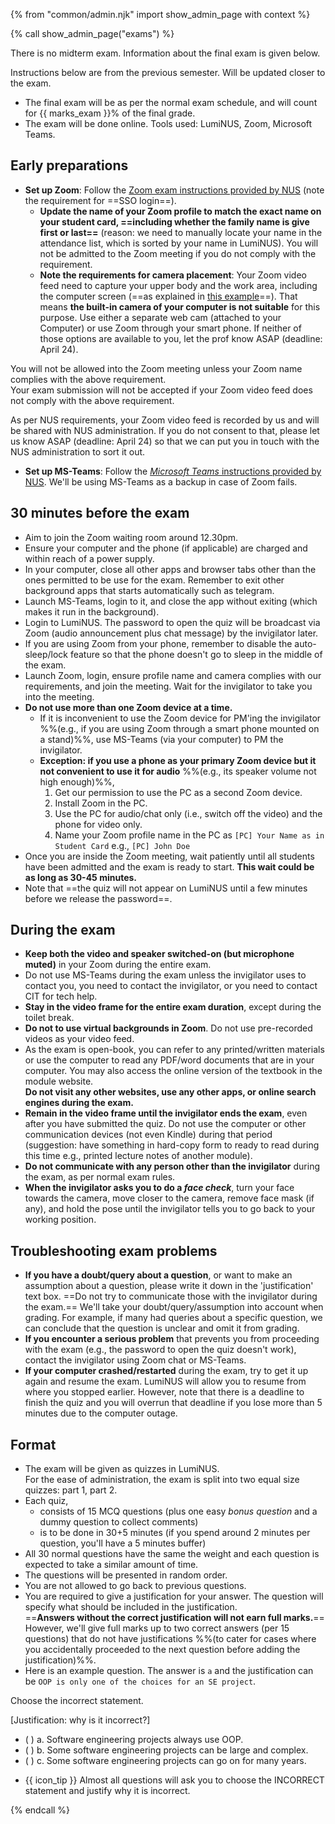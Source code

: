 {% from "common/admin.njk" import show_admin_page with context %}

{% call show_admin_page("exams") %}
<div id="main">


<p class="lead">There is no midterm exam. Information about the final exam is given below.</p>

<box type="important">

Instructions below are from the previous semester. Will be updated closer to the exam.
</box>


* The final exam will be as per the normal exam schedule, and will count for {{ marks_exam }}% of the final grade.
* The exam will be done online. Tools used: LumiNUS, Zoom, Microsoft Teams.

## Early preparations

* **Set up Zoom**: Follow the [Zoom exam instructions provided by NUS](https://wiki.nus.edu.sg/display/THES/Proctoring+with+Zoom) (note the requirement for ==SSO login==).
  * **Update the name of your Zoom profile to match the exact name on your student card, ==including whether the family name is give first or last==** (reason: we need to manually locate your name in the attendance list, which is sorted by your name in LumiNUS). You will not be admitted to the Zoom meeting if you do not comply with the requirement.
  * **Note the requirements for camera placement**: Your Zoom video feed need to capture your upper body and the work area, including the computer screen (==as explained in [this example](https://www.youtube.com/watch?v=BoeXRLfpYv4)==). That means **the built-in camera of your computer is not suitable** for this purpose. Use either a separate web cam (attached to your Computer) or use Zoom through your smart phone. If neither of those options are available to you, let the prof know ASAP (deadline: April 24).

<div class="indented-level2">

<box type="important">

You will not be allowed into the Zoom meeting unless your Zoom name complies with the above requirement.<br>
Your exam submission will not be accepted if your Zoom video feed does not comply with the above requirement.
</box>
<box type="warning">

As per NUS requirements, your Zoom video feed is recorded by us and will be shared with NUS administration. If you do not consent to that, please let us know ASAP (deadline: April 24) so that we can put you in touch with the NUS administration to sort it out.
</box>
</div>

* **Set up MS-Teams**: Follow the [_Microsoft Teams_ instructions provided by NUS](https://wiki.nus.edu.sg/display/THES/Before+exams+-+Install+and+log+in+to+Microsoft+Teams). We'll be using MS-Teams as a backup in case of Zoom fails.


## 30 minutes before the exam

* Aim to join the Zoom waiting room around 12.30pm.
* Ensure your computer and the phone (if applicable) are charged and within reach of a power supply.
* In your computer, close all other apps and browser tabs other than the ones permitted to be use for the exam. Remember to exit other background apps that starts automatically such as telegram.
* Launch MS-Teams, login to it, and close the app without exiting (which makes it run in the background).
* Login to LumiNUS. The password to open the quiz will be broadcast via Zoom (audio announcement plus chat message) by the invigilator later.
* If you are using Zoom from your phone, remember to disable the auto-sleep/lock feature so that the phone doesn't go to sleep in the middle of the exam.
* Launch Zoom, login, ensure profile name and camera complies with our requirements, and join the meeting. Wait for the invigilator to take you into the meeting.
* **Do not use more than one Zoom device at a time.**
  * If it is inconvenient to use the Zoom device for PM'ing the invigilator %%(e.g., if you are using Zoom through a smart phone mounted on a stand)%%, use MS-Teams (via your computer) to PM the invigilator.
  * **Exception: if you use a phone as your primary Zoom device but it not convenient to use it for audio** %%(e.g., its speaker volume not high enough)%%,<br>
    1. Get our permission to use the PC as a second Zoom device.
    1. Install Zoom in the PC.
    1. Use the PC for audio/chat only (i.e., switch off the video) and the phone for video only.
    1. Name your Zoom profile name in the PC as `[PC] Your Name as in Student Card` e.g., `[PC] John Doe`
* Once you are inside the Zoom meeting, wait patiently until all students have been admitted and the exam is ready to start. **This wait could be as long as 30-45 minutes.**
* Note that ==the quiz will not appear on LumiNUS until a few minutes before we release the password==.

## During the exam

* **Keep both the video and speaker switched-on (but microphone muted)** in your Zoom during the entire exam.
* Do not use MS-Teams during the exam unless the invigilator uses to contact you, you need to contact the invigilator, or you need to contact CIT for tech help.
* **Stay in the video frame for the entire exam duration**, except during the toilet break.
* **Do not to use virtual backgrounds in Zoom**. Do not use pre-recorded videos as your video feed.
* As the exam is open-book, you can refer to any printed/written materials or use the computer to read any PDF/word documents that are in your computer. You may also access the online version of the textbook in the module website.<br>
  **Do not visit any other websites, use any other apps, or online search engines during the exam.**
* **Remain in the video frame until the invigilator ends the exam**, even after you have submitted the quiz. Do not use the computer or other communication devices (not even Kindle) during that period (suggestion: have something in hard-copy form to ready to read during this time e.g., printed lecture notes of another module).
* **Do not communicate with any person other than the invigilator** during the exam, as per normal exam rules.
* **When the invigilator asks you to do a _face check_**, turn your face towards the camera, move closer to the camera, remove face mask (if any), and hold the pose until the invigilator tells you to go back to your working position.

## Troubleshooting exam problems

* **If you have a doubt/query about a question**, or want to make an assumption about a question, please write it down in the 'justification' text box. ==Do not try to communicate those with the invigilator during the exam.== We'll take your doubt/query/assumption into account when grading. For example, if many had queries about a specific question, we can conclude that the question is unclear and omit it from grading.
* **If you encounter a serious problem** that prevents you from proceeding with the exam (e.g., the password to open the quiz doesn't work), contact the invigilator using Zoom chat or MS-Teams.
* **If your computer crashed/restarted** during the exam, try to get it up again and resume the exam. LumiNUS will allow you to resume from where you stopped earlier. However, note that there is a deadline to finish the quiz and you will overrun that deadline if you lose more than 5 minutes due to the computer outage.


## Format

* The exam will be given as quizzes in LumiNUS.<br>
  For the ease of administration, the exam is split into two equal size quizzes: part 1, part 2.<br>
* Each quiz,
  * consists of 15 MCQ questions (plus one easy _bonus question_ and a dummy question to collect comments)
  * is to be done in 30+5 minutes (if you spend around 2 minutes per question, you'll have a 5 minutes buffer)
* All 30 normal questions have the same the weight and each question is expected to take a similar amount of time.
* The questions will be presented in random order.
* You are not allowed to go back to previous questions.
* You are required to give a justification for your answer. The question will specify what should be included in the justification.<br>
  ==**Answers without the correct justification will not earn full marks.**== However, we'll give full marks up to two correct answers (per 15 questions) that do not have justifications %%(to cater for cases where you accidentally proceeded to the next question before adding the justification)%%.
* Here is an example question. The answer is `a` and the justification can be `OOP is only one of the choices for an SE project`.
<div class="indented-level2">

<panel haader="A sample question" expanded >

Choose the incorrect statement.

<span class="text-info">[Justification: why is it incorrect?]</span>
- ( ) a. Software engineering projects always use OOP.
- ( ) b. Some software engineering projects can be large and complex.
- ( ) c. Some software engineering projects can go on for many years.

</panel>
<p/>
</div>

* {{ icon_tip }} Almost all questions will ask you to choose the INCORRECT statement and justify why it is incorrect.

</div>

<!--
There is no midterm.

The final exam has two parts:
* Part 1: MCQ questions (1 hour, {{ marks_mcq }} marks)
* Part 2: Essay questions (1 hour, {{ marks_essay }} marks)

Both papers will be given to you at the start but you need to **answer Part 1 first** (i.e. MCQ paper). It will be **collected 1 hour after the exam start time** (even if arrived late for the exam). You are free to start part 2 early if you finish Part 1 early.

<box type="important">

Given the fast pace required by the paper, the large class size, and the need to collect part 1 answer scripts in the middle of the exam, to be fair to all students, **invigilators will not answer queries about the questions in the exam paper** (but _will_ answer queries related to exam administration).
* If you have a doubt/query about a question ,or would like to make an assumption about a question, or would like to report a potential error in the exam paper, write down your doubt/query/assumption in the space provided for it at the end of the exam paper.
* Those doubts/queries/assumptions (if justified) will be taken into account when grading.
</box>


## Final Exam: Part 1 (MCQ)

Each MCQ question gives you a statement to evaluate.

<box>

{{ icon_example }} An example statement

>Testing is a Q&A activity

</box>


Unless stated otherwise, the meaning of answer options are<br>
**A**: Agree. If the question has multiple statements, ++agree with all of them++.<br>
**B**: Disagree. If the question has multiple statements, ++disagree with at least one of them++<br>
**C**, **D**, **E**: Not used

Number of questions: {{ mcq_count }}

<div tags="m--cs2103">

Note that you have **slightly more than ½ minute for each question**, which means you need to go through the questions fairly quickly.
</div>

**Questions in Part 1 are confidential.** You are not allowed to reveal Part 1 content to anyone after the exam. All pages of the exam paper are to be returned at the end of the exam.

<div class="full-mode">

You will be given OCR forms %%(i.e., bubble sheets)%% to indicate your answers for Part 1. As each OCR form can accommodate only 50 answers, you will be given 2 OCR forms. **Indicate your student number in both OCR forms**.
</div>

To save space, we use the following notation in MCQ question.
 **[++x++ | y | ++z++] means ‘x and z, but not y’**

<box>

{{ icon_example }} SE is [boring | ++useful++ | ++fun++] means _SE is not boring_ AND _SE is useful_ AND _SE is fun_.

{{ icon_example }} Consider the following statement:

* IDEs can help with [++writing++ | debugging | ++testing++] code.

The correct response for it is `Disagree` because IDEs can help with all three of the given options, not just writing and testing.

</box>

Some questions will use ==highlighting== to draw your attention to a specific part of the question. That is because those parts are highly relevant to the answer and we don’t want you to miss the relevance of that part.

<box>

{{ icon_example }} Consider the statement below:

> Technique ABC ==can== be used to generate more test cases.

The word ==can== is highlighted because the decision you need to make is whether the ABC _can or cannot_ be used to generate more test cases; the decision is not whether ABC can be used to generate _more or better_ test cases.

</box>

Markers such as the one given below appears at left margin of the paper to **indicate where the question corresponds to a new column in the OCR form**. E.g. questions 11, 21, 31, etc. (a column has 10 questions). Such markers can help you to detect if you missed a question in the previous 10 questions. You can safely ignore those markers if you are not interested in making use of that additional hint.

<img src="{{baseUrl}}/admin/images/columnMarker.png" /><br>

Some questions have tags e.g., the question below has a tag  **`JAVA`**. These **tags provide additional context about the question**. In the example below, the tag indicates that the code given in the question is Java code.

<img src="{{baseUrl}}/admin/images/contextTag.png" /><br>

**The exam paper is open-book**: you may bring any printed or written materials to the exam in hard copy format.
However, given the fast pace required by Part 1, you will not have time left to refer notes during that part of the exam.

{{ icon_tip }} **Mark the OCR form as you go**, rather than planning to transfer your answers to the OCR form near the end. %%Reason: Given there are 100 questions, it will be hard to estimate how much time you need to mass-transfer all answers to OCR forms.%%

{{ icon_tip }} **Write the answer in the exam paper as well** when marking it in the OCR form. %%Reason: It will reduce the chance of missing a question. Furthermore, in case you missed a question, it will help you correct the OCR form quickly.%%

{{ icon_tip }} We have tried to **avoid deliberately misleading/tricky questions**. If a question seems to take a very long time to figure out, you are probably over-thinking it.

<box type="success">

You will be given a practice exam paper to familiarize yourself with this slightly unusual exam format.
</box>


## Final Exam: Part 2 (Essay)

Yes, **you may use pencils** when answering part 2.



-->

{% endcall %}
